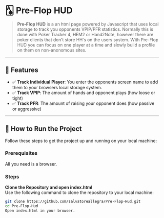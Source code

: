 # 🂡 Pre-Flop HUD


> **Pre-Flop HUD** is a an html page powered by Javascript that uses local storage to track you opponents VPIP/PFR
> statistics.  Normally this is done with Poker Tracker 4, HEM2 or Hand2Note, however there are poker clients that
> don't store HH's on the users system.  With Pre-Flop HUD you can focus on one player at a time and slowly build a
> profile on them on non-anonomous sites.

---

## 🌟 Features

- ✅ **Track Individual Player**: You enter the opponents screen name to add them to your browsers local storage system.
- ✅ **Track VPIP**: The amount of hands and opponent plays (how loose or tight)
- ✅ **Track PFR**: The amount of raising your opponent does (how passive or aggressive)

---

## 🚀 How to Run the Project

Follow these steps to get the project up and running on your local machine:

### Prerequisites
All you need is a browser.

### Steps

   **Clone the Repository and open index.html**  
   Use the following command to clone the repository to your local machine:
   ```bash
   git clone https://github.com/salvatoreallegra/Pre-Flop-Hud.git
   cd Pre-Flop-Hud
   Open index.html in your browser.





